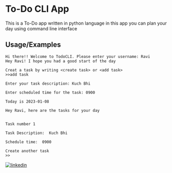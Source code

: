 # To-Do CLI App

This is a To-Do app written in python language in this app you can plan your day using command line interface

## Usage/Examples

```Command Line
Hi there!! Welcome to TodoCLI. Please enter your username: Ravi
Hey Ravi! I hope you had a good start of the day 

Creat a task by writing <create task> or <add task>
>>add task

Enter your task description: Kuch Bhi

Enter scheduled time for the task: 0900

Today is 2023-01-08

Hey Ravi, here are the tasks for your day


Task number 1

Task Description:  Kuch Bhi

Schedule time:  0900

Create another task
>>

```

[![linkedin](https://img.shields.io/badge/linkedin-0A66C2?style=for-the-badge&logo=linkedin&logoColor=white)](linkedin.com/in/raviraj-kumar-019956225)



